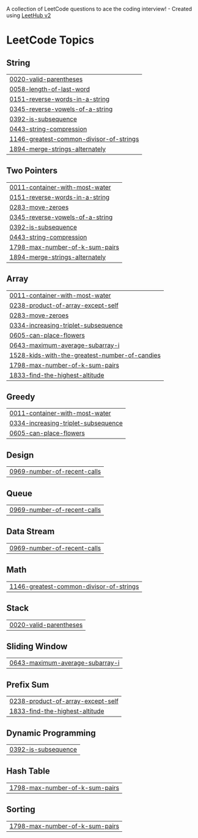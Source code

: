 A collection of LeetCode questions to ace the coding interview! - Created using [LeetHub v2](https://github.com/arunbhardwaj/LeetHub-2.0)
<!---LeetCode Topics Start-->
# LeetCode Topics
## String
|  |
| ------- |
| [0020-valid-parentheses](https://github.com/etWert/LeetCode-Practice/tree/master/0020-valid-parentheses) |
| [0058-length-of-last-word](https://github.com/etWert/LeetCode-Practice/tree/master/0058-length-of-last-word) |
| [0151-reverse-words-in-a-string](https://github.com/etWert/LeetCode-Practice/tree/master/0151-reverse-words-in-a-string) |
| [0345-reverse-vowels-of-a-string](https://github.com/etWert/LeetCode-Practice/tree/master/0345-reverse-vowels-of-a-string) |
| [0392-is-subsequence](https://github.com/etWert/LeetCode-Practice/tree/master/0392-is-subsequence) |
| [0443-string-compression](https://github.com/etWert/LeetCode-Practice/tree/master/0443-string-compression) |
| [1146-greatest-common-divisor-of-strings](https://github.com/etWert/LeetCode-Practice/tree/master/1146-greatest-common-divisor-of-strings) |
| [1894-merge-strings-alternately](https://github.com/etWert/LeetCode-Practice/tree/master/1894-merge-strings-alternately) |
## Two Pointers
|  |
| ------- |
| [0011-container-with-most-water](https://github.com/etWert/LeetCode-Practice/tree/master/0011-container-with-most-water) |
| [0151-reverse-words-in-a-string](https://github.com/etWert/LeetCode-Practice/tree/master/0151-reverse-words-in-a-string) |
| [0283-move-zeroes](https://github.com/etWert/LeetCode-Practice/tree/master/0283-move-zeroes) |
| [0345-reverse-vowels-of-a-string](https://github.com/etWert/LeetCode-Practice/tree/master/0345-reverse-vowels-of-a-string) |
| [0392-is-subsequence](https://github.com/etWert/LeetCode-Practice/tree/master/0392-is-subsequence) |
| [0443-string-compression](https://github.com/etWert/LeetCode-Practice/tree/master/0443-string-compression) |
| [1798-max-number-of-k-sum-pairs](https://github.com/etWert/LeetCode-Practice/tree/master/1798-max-number-of-k-sum-pairs) |
| [1894-merge-strings-alternately](https://github.com/etWert/LeetCode-Practice/tree/master/1894-merge-strings-alternately) |
## Array
|  |
| ------- |
| [0011-container-with-most-water](https://github.com/etWert/LeetCode-Practice/tree/master/0011-container-with-most-water) |
| [0238-product-of-array-except-self](https://github.com/etWert/LeetCode-Practice/tree/master/0238-product-of-array-except-self) |
| [0283-move-zeroes](https://github.com/etWert/LeetCode-Practice/tree/master/0283-move-zeroes) |
| [0334-increasing-triplet-subsequence](https://github.com/etWert/LeetCode-Practice/tree/master/0334-increasing-triplet-subsequence) |
| [0605-can-place-flowers](https://github.com/etWert/LeetCode-Practice/tree/master/0605-can-place-flowers) |
| [0643-maximum-average-subarray-i](https://github.com/etWert/LeetCode-Practice/tree/master/0643-maximum-average-subarray-i) |
| [1528-kids-with-the-greatest-number-of-candies](https://github.com/etWert/LeetCode-Practice/tree/master/1528-kids-with-the-greatest-number-of-candies) |
| [1798-max-number-of-k-sum-pairs](https://github.com/etWert/LeetCode-Practice/tree/master/1798-max-number-of-k-sum-pairs) |
| [1833-find-the-highest-altitude](https://github.com/etWert/LeetCode-Practice/tree/master/1833-find-the-highest-altitude) |
## Greedy
|  |
| ------- |
| [0011-container-with-most-water](https://github.com/etWert/LeetCode-Practice/tree/master/0011-container-with-most-water) |
| [0334-increasing-triplet-subsequence](https://github.com/etWert/LeetCode-Practice/tree/master/0334-increasing-triplet-subsequence) |
| [0605-can-place-flowers](https://github.com/etWert/LeetCode-Practice/tree/master/0605-can-place-flowers) |
## Design
|  |
| ------- |
| [0969-number-of-recent-calls](https://github.com/etWert/LeetCode-Practice/tree/master/0969-number-of-recent-calls) |
## Queue
|  |
| ------- |
| [0969-number-of-recent-calls](https://github.com/etWert/LeetCode-Practice/tree/master/0969-number-of-recent-calls) |
## Data Stream
|  |
| ------- |
| [0969-number-of-recent-calls](https://github.com/etWert/LeetCode-Practice/tree/master/0969-number-of-recent-calls) |
## Math
|  |
| ------- |
| [1146-greatest-common-divisor-of-strings](https://github.com/etWert/LeetCode-Practice/tree/master/1146-greatest-common-divisor-of-strings) |
## Stack
|  |
| ------- |
| [0020-valid-parentheses](https://github.com/etWert/LeetCode-Practice/tree/master/0020-valid-parentheses) |
## Sliding Window
|  |
| ------- |
| [0643-maximum-average-subarray-i](https://github.com/etWert/LeetCode-Practice/tree/master/0643-maximum-average-subarray-i) |
## Prefix Sum
|  |
| ------- |
| [0238-product-of-array-except-self](https://github.com/etWert/LeetCode-Practice/tree/master/0238-product-of-array-except-self) |
| [1833-find-the-highest-altitude](https://github.com/etWert/LeetCode-Practice/tree/master/1833-find-the-highest-altitude) |
## Dynamic Programming
|  |
| ------- |
| [0392-is-subsequence](https://github.com/etWert/LeetCode-Practice/tree/master/0392-is-subsequence) |
## Hash Table
|  |
| ------- |
| [1798-max-number-of-k-sum-pairs](https://github.com/etWert/LeetCode-Practice/tree/master/1798-max-number-of-k-sum-pairs) |
## Sorting
|  |
| ------- |
| [1798-max-number-of-k-sum-pairs](https://github.com/etWert/LeetCode-Practice/tree/master/1798-max-number-of-k-sum-pairs) |
<!---LeetCode Topics End-->
